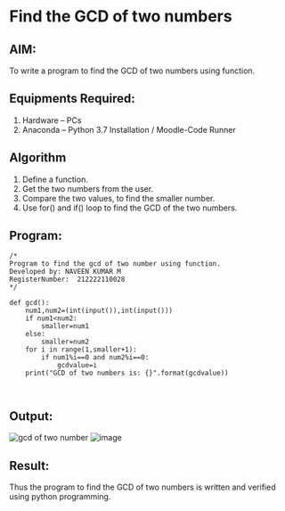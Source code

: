# Find the GCD of two numbers

## AIM:
To write a program to find the GCD of two numbers using function.

## Equipments Required:
1. Hardware – PCs
2. Anaconda – Python 3.7 Installation / Moodle-Code Runner

## Algorithm
1. Define a function.
2. Get the two numbers from the user.
3. Compare the two values, to find the smaller number.
4. Use for() and if() loop to find the GCD of the two numbers.

## Program:
```
/*
Program to find the gcd of two number using function.
Developed by: NAVEEN KUMAR M
RegisterNumber:  212222110028
*/

def gcd():
    num1,num2=(int(input()),int(input()))
    if num1<num2:
        smaller=num1
    else:
        smaller=num2
    for i in range(1,smaller+1):
        if num1%i==0 and num2%i==0:
            gcdvalue=i
    print("GCD of two numbers is: {}".format(gcdvalue))
    
    
```

## Output:
![gcd of two number](gcd.png)
![image](https://github.com/NAVEENMATHIVANAN/GCD-of-two-numbers/assets/119394582/e10e72ae-9a91-4036-9f09-22ccc718966b)


## Result:
Thus the program to find the GCD of two numbers is written and verified using python programming.
